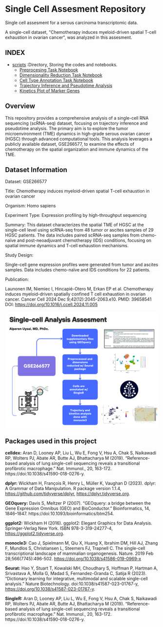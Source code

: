 # Single Cell Assesment Repository
Single cell assesment for a serous carcinoma transcriptomic data.

A single-cell dataset, "Chemotherapy induces myeloid-driven spatial
T-cell exhaustion in ovarian cancer", was analyzed in this assesment.

## INDEX
  - [scripts](scripts/) :Directory, Storing the codes and notebooks.
    - [Preprocesing Task Notebook](scripts/preprocessed.md)
    - [Dimensionality Reduction Task Notebook](scripts/dimension_reduction.md)
    - [Cell Type Annotation Task Notebook](scripts/annotation.md)
    - [Trajectory Inference and Pseudotime Analysis](scripts/trajectory.md)
    - [Kinetics Plot of Marker Genes](scripts/differential_marker.md)

## Overview

This repository provides a comprehensive analysis of a single-cell RNA
sequencing (scRNA-seq) dataset, focusing on trajectory inference and pseudotime
analysis. The primary aim is to explore the tumor microenvironment (TME)
dynamics in high-grade serous ovarian cancer (HGSC) through advanced
computational tools. This analysis leverages a publicly available dataset,
GSE266577, to examine the effects of chemotherapy on the spatial organization
and immune dynamics of the TME.

## Dataset Information
Dataset: GSE266577

Title: Chemotherapy induces myeloid-driven spatial T-cell exhaustion in ovarian
cancer

Organism: Homo sapiens

Experiment Type: Expression profiling by high-throughput sequencing

Summary:
This dataset characterizes the spatial TME of HGSC at the single-cell level
using scRNA-seq from 48 tumor or ascites samples of 29 HGSC patients. The data
includes paired scRNA-seq samples from chemo-naïve and post-neoadjuvant
chemotherapy (IDS) conditions, focusing on spatial immune dynamics and T-cell
exhaustion mechanisms.

Study Design:

Single-cell gene expression profiles were generated from tumor and ascites
samples.
Data includes chemo-naïve and IDS conditions for 22 patients.

Publication:

Launonen IM, Niemiec I, Hincapié-Otero M, Erkan EP et al. Chemotherapy induces
myeloid-driven spatially confined T cell exhaustion in ovarian cancer. Cancer
Cell 2024 Dec 9;42(12):2045-2063.e10. PMID: 39658541
DOI: https://doi.org/10.1016/j.ccell.2024.11.005

![abstract](abstract.png)

## Packages used in this project

**celldex:** Aran D, Looney AP, Liu L, Wu E, Fong V, Hsu A, Chak S, Naikawadi
RP, Wolters PJ, Abate AR, Butte AJ, Bhattacharya M (2019). “Reference-based
analysis of lung single-cell sequencing reveals a transitional profibrotic
macrophage.” Nat. Immunol., 20, 163-172. https://doi:10.1038/s41590-018-0276-y.

**dplyr:** Wickham H, François R, Henry L, Müller K, Vaughan D (2023). dplyr:
A Grammar of Data Manipulation. R package version 1.1.4, 
https://github.com/tidyverse/dplyr, https://dplyr.tidyverse.org.

**GEOquery:** Davis S, Meltzer P (2007). “GEOquery: a bridge between the Gene
Expression Omnibus (GEO) and BioConductor.” Bioinformatics, 14, 1846–1847.
https://doi:10.1093/bioinformatics/btm254.

**ggplot2:** Wickham H (2016). ggplot2: Elegant Graphics for Data Analysis.
Springer-Verlag New York. ISBN 978-3-319-24277-4, https://ggplot2.tidyverse.org.

**monocle3:** Cao J, Spielmann M, Qiu X, Huang X, Ibrahim DM, Hill AJ, Zhang F,
Mundlos S, Christiansen L, Steemers FJ, Trapnell C. The single-cell
transcriptional landscape of mammalian organogenesis. Nature. 2019 Feb
28;566(7745):496-502. https://doi.org/10.1038/s41586-019-0969-x

**Seurat:** Hao Y, Stuart T, Kowalski MH, Choudhary S, Hoffman P, Hartman A,
Srivastava A, Molla G, Madad S, Fernandez-Granda C, Satija R (2023). “Dictionary
learning for integrative, multimodal and scalable single-cell analysis.” Nature
Biotechnology. doi:10.1038/s41587-023-01767-y, 
https://doi.org/10.1038/s41587-023-01767-y.

**SingleR:** Aran D, Looney AP, Liu L, Wu E, Fong V, Hsu A, Chak S, Naikawadi RP,
Wolters PJ, Abate AR, Butte AJ, Bhattacharya M (2019). “Reference-based analysis
of lung single-cell sequencing reveals a transitional profibrotic macrophage.”
Nat. Immunol., 20, 163-172. https://doi:10.1038/s41590-018-0276-y.
